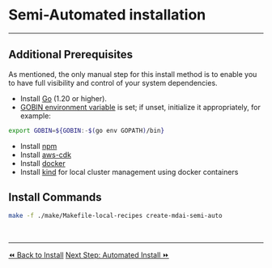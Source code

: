 # Semi-Automated installation
----

## Additional Prerequisites

As mentioned, the only manual step for this install method is to enable you to have full visibility and control of your system dependencies.

- Install [Go](https://go.dev/dl/) (1.20 or higher).
- [GOBIN environment variable](https://pkg.go.dev/cmd/go#hdr-Environment_variables) is set; if unset, initialize it appropriately, for example:

 ```bash
 export GOBIN=${GOBIN:-$(go env GOPATH)/bin}
 ```

- Install [npm](https://nodejs.org/en/download)
- Install [aws-cdk](https://docs.aws.amazon.com/cdk/v2/guide/cli.html)
- Install [docker](https://www.docker.com/get-started/)
- Install [kind](https://kind.sigs.k8s.io/docs/user/quick-start/) for local cluster management using docker containers

## Install Commands

```bash
make -f ./make/Makefile-local-recipes create-mdai-semi-auto
```

<br />

----

  <span class="left"><a href="./install.md">⏪ Back to Install</a></span>
  <span class="right"><a href="./automated-install.md">Next Step: Automated Install ⏩</a></span>